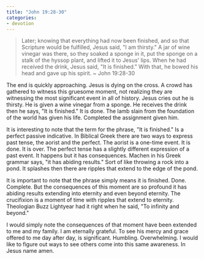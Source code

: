 ```yaml
---
title: "John 19:28-30"
categories:
- devotion
---
```

> Later; knowing that everything had now been finished, and so that Scripture would be fulfilled, Jesus said, "I am thirsty." A jar of wine vinegar was there, so they soaked a sponge in it, put the sponge on a stalk of the hyssop plant, and lifted it to Jesus' lips. When he had received the drink, Jesus said, "It is finished." With that, he bowed his head and gave up his spirit. ~ John 19:28-30  
<!--more-->  
The end is quickly approaching. Jesus is dying on the cross. A crowd has gathered to witness this gruesome moment, not realizing they are witnessing the most significant event in all of history. Jesus cries out he is thirsty. He is given a wine vinegar from a sponge. He receives the drink then he says, "It is finished." It is done. The lamb slain from the foundation of the world has given his life. Completed the assignment given him.

It is interesting to note that the term for the phrase, "It is finished." Is a perfect passive indicative. In Biblical Greek there are two ways to express past tense, the aorist and the perfect. The aorist is a one-time event. It is done. It is over. The perfect tense has a slightly different expression of a past event. It happens but it has consequences. Machen in his Greek grammar says, "it has abiding results." Sort of like throwing a rock into a pond. It splashes then there are ripples that extend to the edge of the pond.

It is important to note that the phrase simply means it is finished. Done. Complete. But the consequences of this moment are so profound it has abiding results extending into eternity and even beyond eternity. The crucifixion is a moment of time with ripples that extend to eternity. Theologian Buzz Lightyear had it right when he said, "To infinity and beyond."

I would simply note the consequences of that moment have been extended to me and my family. I am eternally grateful. To see his mercy and grace offered to me day after day, is significant. Humbling. Overwhelming. I would like to figure out ways to see others come into this same awareness. In Jesus name amen.